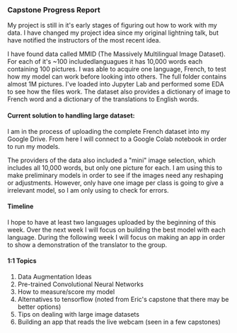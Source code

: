 ### Capstone Progress Report

My project is still in it's early stages of figuring out how to work with my data. I have changed my project idea since my original lightning talk, but have notified the instructors of the most recent idea.

I have found data called MMID (The Massively Multilingual Image Dataset). For each of it's ~100 includedlanguagues it has 10,000 words each containing 100 pictures. I was able to acquire one language, French, to test how my model can work before looking into others. The full folder contains almost 1M pictures. I've loaded into Jupyter Lab and performed some EDA to see how the files work. The dataset also provides a dictionary of image to French word and a dictionary of the translations to English words.

#### Current solution to handling large dataset:
I am in the process of uploading the complete French dataset into my Google Drive. From here I will connect to a Google Colab notebook in order to run my models.

The providers of the data also included a "mini" image selection, which includes all 10,000 words, but only one picture for each. I am using this to make preliminary models in order to see if the images need any reshaping or adjustments. However, only have one image per class is going to give a irrelevant model, so I am only using to check for errors.

#### Timeline
I hope to have at least two languages uploaded by the beginning of this week. Over the next week I will focus on building the best model with each language. During the following week I will focus on making an app in order to show a demonstration of the translator to the group.

#### 1:1 Topics
1) Data Augmentation Ideas
2) Pre-trained Convolutional Neural Networks
3) How to measure/score my model
4) Alternatives to tensorflow (noted from Eric's capstone that there may be better options)
5) Tips on dealing with large image datasets
6) Building an app that reads the live webcam (seen in a few capstones)